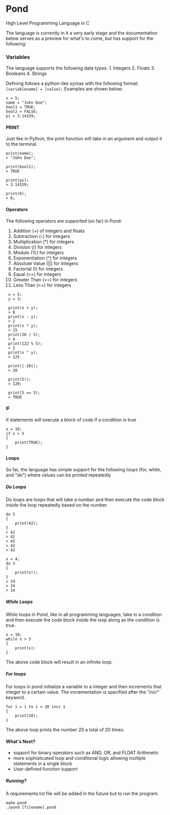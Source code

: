 # Pond

High Level Programming Language in C 

The language is currently in it a very early stage and the documentation below 
serves as a preview for what's to come, but has support for the following:


### Variables 
The language supports the following data types: 
    1. Integers 
    2. Floats 
    3. Booleans
    4. Strings 

Defining follows a python-like syntax with the following format: ```[variablename] = [value];```
Examples are shown below:
```
x = 5; 
name = "John Doe"; 
bool1 = TRUE; 
bool2 = FALSE; 
pi = 3.14159; 
```

#### PRINT
Just like in Python, the print function will take in an argument and output it to the terminal. 

```
print(name); 
> "John Doe";

print(bool1);
> TRUE 

print(pi);
> 3.14159; 

print(6);
> 6; 
```

#### Operators 
The following operators are supported (so far) in Pond:
   1. Addition (+) of integers and floats 
   2. Subtraction (-) for integers
   3. Multiplication (*) for integers
   4. Division (/) for integers
   5. Modulo (%) for integers 
   6. Exponentiation (^) for integers 
   7. Absolute Value (||) for integers
   8. Factorial (!) for integers
   9. Equal (==) for integers
   10. Greater Than (>=) for integers
   11. Less Than (<=) for integers

```
 x = 5;
 y = 3;

 print(x + y);
 > 8
 print(x - y);
 > 2
 print(x * y);
 > 15
 print(20 / 5);
 > 4
 print(122 % 5); 
 > 2 
 print(x ^ y);
 > 125

 print(|-20|);
 > 20

 print(5!);
 > 120; 

 print(5 == 5);
 > TRUE 
```

#### IF 
if statements will execute a block of code if a condition is true
```
x = 10; 
if x > 5
{
    print(TRUE); 
}

```

#### Loops 
So far, the language has simple support for the following loops (for, while, and "do")
where values can be printed repeatedly 

##### Do Loops 
Do loops are loops that will take a number and then execute the code block inside
the loop repeatedly based on the number. 
```
do 5
{
    print(42);
}
> 42
> 42
> 42
> 42 
> 42 

x = 4; 
do 3
{
    print(x!);
}
> 24
> 24 
> 24 

```


##### While Loops 
While loops in Pond, like in all programming languages, take in a condition and then 
execute the code block inside the loop along as the condition is true. 

```
x = 10; 
while x > 5
{
    print(x); 
}
```
The above code block will result in an infinite loop. 

##### For loops 
For loops in pond initialize a variable to a integer and then increments that integer
to a certain value. The incrementation is specified after the "incr" keyword. 

```
for i = 1 to i = 20 incr 1
{
    print(20); 
}
```

The above loop prints the number 20 a total of 20 times. 


#### What's Next?
- support for binary operators such as AND, OR, and FLOAT Arithmetic 
- more sophisticated loop and conditional logic allowing multiple statements in a single block
- User-defined function support 


##### Running? 
A requirements.txt file will be added in the future but to run the program:
```
make pond
./pond [filename].pond

```